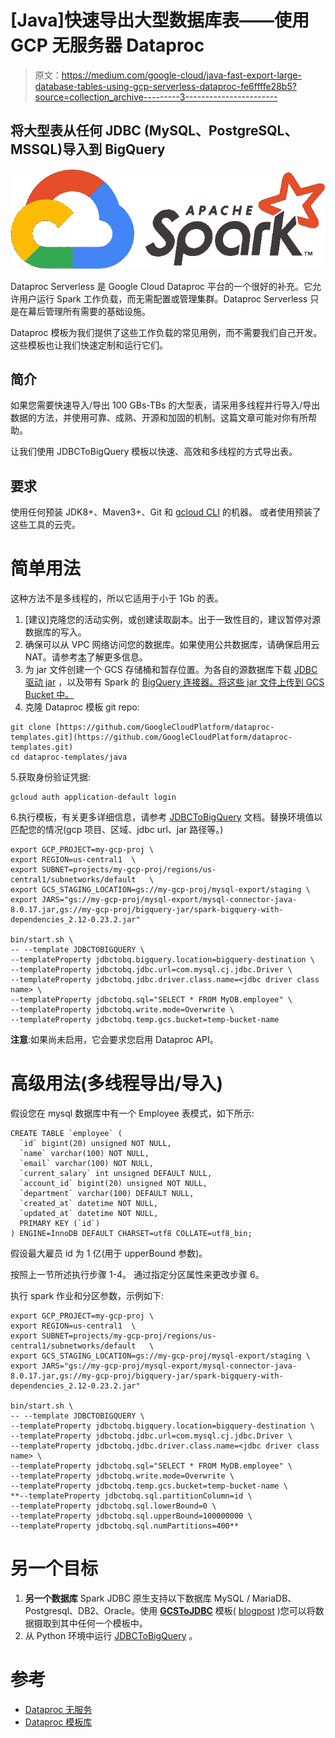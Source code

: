 # [Java]快速导出大型数据库表——使用 GCP 无服务器 Dataproc

> 原文：<https://medium.com/google-cloud/java-fast-export-large-database-tables-using-gcp-serverless-dataproc-fe6ffffe28b5?source=collection_archive---------3----------------------->

## 将大型表从任何 JDBC (MySQL、PostgreSQL、MSSQL)导入到 BigQuery

![](img/d3f8dbf55fd5fc77050ec4617d611801.png)

Dataproc Serverless 是 Google Cloud Dataproc 平台的一个很好的补充。它允许用户运行 Spark 工作负载，而无需配置或管理集群。Dataproc Serverless 只是在幕后管理所有需要的基础设施。

Dataproc 模板为我们提供了这些工作负载的常见用例，而不需要我们自己开发。这些模板也让我们快速定制和运行它们。

## **简介**

如果您需要快速导入/导出 100 GBs-TBs 的大型表，请采用多线程并行导入/导出数据的方法，并使用可靠、成熟、开源和加固的机制。这篇文章可能对你有所帮助。

让我们使用 JDBCToBigQuery 模板以快速、高效和多线程的方式导出表。

## 要求

使用任何预装 JDK8+、Maven3+、Git 和 [gcloud CLI](https://cloud.google.com/sdk/docs/install) 的机器。
或者使用预装了这些工具的云壳。

# 简单用法

这种方法不是多线程的，所以它适用于小于 1Gb 的表。

1.  [建议]克隆您的活动实例，或创建读取副本。出于一致性目的，建议暂停对源数据库的写入。
2.  确保可以从 VPC 网络访问您的数据库。如果使用公共数据库，请确保启用云 NAT。请参考[本](https://cloud.google.com/dataproc-serverless/docs/concepts/network)了解更多信息。
3.  为 jar 文件创建一个 GCS 存储桶和暂存位置。为各自的源数据库下载 [JDBC 驱动 jar](https://github.com/GoogleCloudPlatform/dataproc-templates/blob/main/python/dataproc_templates/jdbc/README.md) ，以及带有 Spark 的 [BigQuery 连接器。将这些 jar 文件上传到 GCS Bucket 中。](https://cloud.google.com/dataproc/docs/tutorials/bigquery-connector-spark-example)
4.  克隆 Dataproc 模板 git repo:

```
git clone [https://github.com/GoogleCloudPlatform/dataproc-templates.git](https://github.com/GoogleCloudPlatform/dataproc-templates.git)
cd dataproc-templates/java
```

5.获取身份验证凭据:

```
gcloud auth application-default login
```

6.执行模板，有关更多详细信息，请参考 [JDBCToBigQuery](https://github.com/GoogleCloudPlatform/dataproc-templates/blob/main/java/src/main/java/com/google/cloud/dataproc/templates/jdbc/README.md) 文档。替换环境值以匹配您的情况(gcp 项目、区域、jdbc url、jar 路径等。)

```
export GCP_PROJECT=my-gcp-proj \
export REGION=us-central1  \
export SUBNET=projects/my-gcp-proj/regions/us-central1/subnetworks/default   \
export GCS_STAGING_LOCATION=gs://my-gcp-proj/mysql-export/staging \
export JARS="gs://my-gcp-proj/mysql-export/mysql-connector-java-8.0.17.jar,gs://my-gcp-proj/bigquery-jar/spark-bigquery-with-dependencies_2.12-0.23.2.jar"

bin/start.sh \
-- --template JDBCTOBIGQUERY \
--templateProperty jdbctobq.bigquery.location=bigquery-destination \
--templateProperty jdbctobq.jdbc.url=com.mysql.cj.jdbc.Driver \
--templateProperty jdbctobq.jdbc.driver.class.name=<jdbc driver class name> \
--templateProperty jdbctobq.sql="SELECT * FROM MyDB.employee" \
--templateProperty jdbctobq.write.mode=Overwrite \
--templateProperty jdbctobq.temp.gcs.bucket=temp-bucket-name
```

**注意**:如果尚未启用，它会要求您启用 Dataproc API。

# 高级用法(多线程导出/导入)

假设您在 mysql 数据库中有一个 Employee 表模式，如下所示:

```
CREATE TABLE `employee` (
  `id` bigint(20) unsigned NOT NULL,
  `name` varchar(100) NOT NULL,
  `email` varchar(100) NOT NULL,
  `current_salary` int unsigned DEFAULT NULL,
  `account_id` bigint(20) unsigned NOT NULL,
  `department` varchar(100) DEFAULT NULL,
  `created_at` datetime NOT NULL,
  `updated_at` datetime NOT NULL,
  PRIMARY KEY (`id`)
) ENGINE=InnoDB DEFAULT CHARSET=utf8 COLLATE=utf8_bin;
```

假设最大雇员 id 为 1 亿(用于 upperBound 参数)。

按照上一节所述执行步骤 1-4。
通过指定分区属性来更改步骤 6。

执行 spark 作业和分区参数，示例如下:

```
export GCP_PROJECT=my-gcp-proj \
export REGION=us-central1  \
export SUBNET=projects/my-gcp-proj/regions/us-central1/subnetworks/default   \
export GCS_STAGING_LOCATION=gs://my-gcp-proj/mysql-export/staging \
export JARS="gs://my-gcp-proj/mysql-export/mysql-connector-java-8.0.17.jar,gs://my-gcp-proj/bigquery-jar/spark-bigquery-with-dependencies_2.12-0.23.2.jar"

bin/start.sh \
-- --template JDBCTOBIGQUERY \
--templateProperty jdbctobq.bigquery.location=bigquery-destination \
--templateProperty jdbctobq.jdbc.url=com.mysql.cj.jdbc.Driver \
--templateProperty jdbctobq.jdbc.driver.class.name=<jdbc driver class name> \
--templateProperty jdbctobq.sql="SELECT * FROM MyDB.employee" \
--templateProperty jdbctobq.write.mode=Overwrite \
--templateProperty jdbctobq.temp.gcs.bucket=temp-bucket-name \
**--templateProperty jdbctobq.sql.partitionColumn=id \
--templateProperty jdbctobq.sql.lowerBound=0 \
--templateProperty jdbctobq.sql.upperBound=100000000 \
--templateProperty jdbctobq.sql.numPartitions=400** 
```

# 另一个目标

1.  **另一个数据库**
    Spark JDBC 原生支持以下数据库 MySQL / MariaDB、Postgresql、DB2、Oracle。使用 [**GCSToJDBC**](https://github.com/GoogleCloudPlatform/dataproc-templates/blob/main/java/src/main/java/com/google/cloud/dataproc/templates/gcs/README.md#3-gcs-to-jdbc) 模板( [blogpost](/google-cloud/importing-data-from-gcs-to-databases-via-jdbc-using-dataproc-serverless-7ed75eab93ba) )您可以将数据摄取到其中任何一个模板中。
2.  从 Python 环境中运行 [JDBCToBigQuery](/@sjlva/python-fast-export-large-database-tables-using-gcp-serverless-dataproc-bfe77a132485) 。

# 参考

*   [Dataproc 无服务](https://cloud.google.com/dataproc-serverless/docs/overview)
*   [Dataproc 模板库](https://github.com/GoogleCloudPlatform/dataproc-templates)